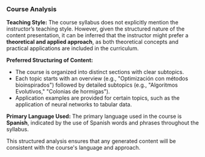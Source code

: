 ### Course Analysis

**Teaching Style:**
The course syllabus does not explicitly mention the instructor’s teaching style. However, given the structured nature of the content presentation, it can be inferred that the instructor might prefer a **theoretical and applied approach**, as both theoretical concepts and practical applications are included in the curriculum.

**Preferred Structuring of Content:**
- The course is organized into distinct sections with clear subtopics.
- Each topic starts with an overview (e.g., "Optimización con métodos bioinspirados") followed by detailed subtopics (e.g., "Algoritmos Evolutivos," "Colonias de hormigas").
- Application examples are provided for certain topics, such as the application of neural networks to tabular data.

**Primary Language Used:**
The primary language used in the course is **Spanish**, indicated by the use of Spanish words and phrases throughout the syllabus.

This structured analysis ensures that any generated content will be consistent with the course's language and approach.